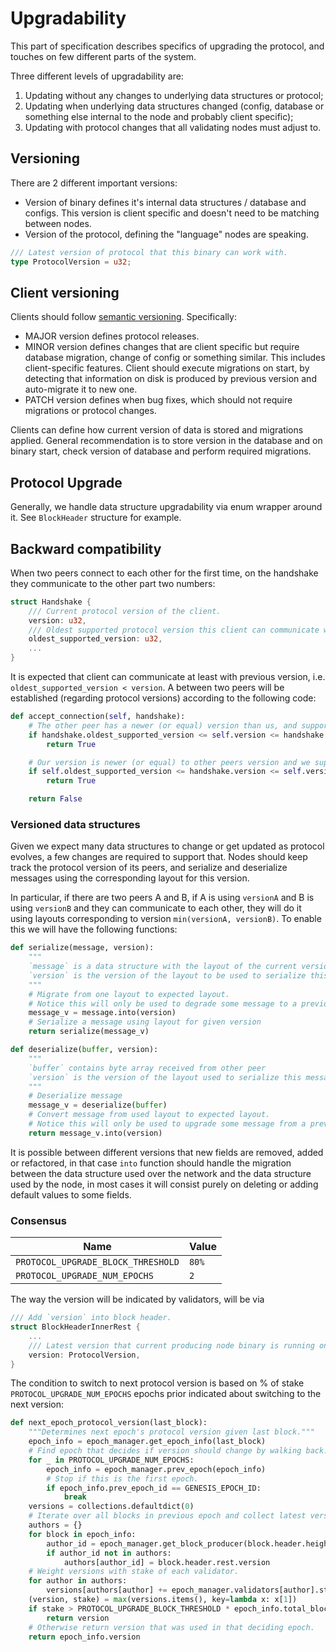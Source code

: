 # Upgradability

This part of specification describes specifics of upgrading the protocol, and touches on few different parts of the system.

Three different levels of upgradability are:
1. Updating without any changes to underlying data structures or protocol;
2. Updating when underlying data structures changed (config, database or something else internal to the node and probably client specific);
3. Updating with protocol changes that all validating nodes must adjust to.

## Versioning

There are 2 different important versions:
- Version of binary defines it's internal data structures / database and configs. This version is client specific and doesn't need to be matching between nodes.
- Version of the protocol, defining the "language" nodes are speaking.

```rust
/// Latest version of protocol that this binary can work with.
type ProtocolVersion = u32;
```

## Client versioning

Clients should follow [semantic versioning](https://semver.org/).
Specifically:
 - MAJOR version defines protocol releases.
 - MINOR version defines changes that are client specific but require database migration, change of config or something similar. This includes client-specific features. Client should execute migrations on start, by detecting that information on disk is produced by previous version and auto-migrate it to new one.
  - PATCH version defines when bug fixes, which should not require migrations or protocol changes.

Clients can define how current version of data is stored and migrations applied.
General recommendation is to store version in the database and on binary start, check version of database and perform required migrations.

## Protocol Upgrade

Generally, we handle data structure upgradability via enum wrapper around it. See `BlockHeader` structure for example.

## Backward compatibility

When two peers connect to each other for the first time, on the handshake they communicate to the other part two numbers:

```rust
struct Handshake {
    /// Current protocol version of the client.
    version: u32,
    /// Oldest supported protocol version this client can communicate with.
    oldest_supported_version: u32,
    ...
}
```

It is expected that client can communicate at least with previous version, i.e. `oldest_supported_version < version`.
A between two peers will be established (regarding protocol versions) according to the following code:

```python
def accept_connection(self, handshake):
    # The other peer has a newer (or equal) version than us, and support our version
    if handshake.oldest_supported_version <= self.version <= handshake.version:
        return True

    # Our version is newer (or equal) to other peers version and we support their version
    if self.oldest_supported_version <= handshake.version <= self.version:
        return True

    return False
```

### Versioned data structures

Given we expect many data structures to change or get updated as protocol evolves, a few changes are required to support that. Nodes should keep track the protocol version of its peers, and serialize and deserialize messages using the corresponding layout for this version.

In particular, if there are two peers A and B, if A is using `versionA` and B is using `versionB` and they can communicate to each other, they will do it using layouts corresponding to version `min(versionA, versionB)`. To enable this we will have the following functions:

```python
def serialize(message, version):
    """
    `message` is a data structure with the layout of the current version this node is using.
    `version` is the version of the layout to be used to serialize this message.
    """
    # Migrate from one layout to expected layout.
    # Notice this will only be used to degrade some message to a previous **supported** version.
    message_v = message.into(version)
    # Serialize a message using layout for given version
    return serialize(message_v)

def deserialize(buffer, version):
    """
    `buffer` contains byte array received from other peer
    `version` is the version of the layout used to serialize this message
    """
    # Deserialize message
    message_v = deserialize(buffer)
    # Convert message from used layout to expected layout.
    # Notice this will only be used to upgrade some message from a previous **supported** version.
    return message_v.into(version)
```

It is possible between different versions that new fields are removed, added or refactored, in that case `into` function should handle the migration between the data structure used over the network and the data structure used by the node, in most cases it will consist purely on deleting or adding default values to some fields.

### Consensus

| Name | Value |
| - | - |
| `PROTOCOL_UPGRADE_BLOCK_THRESHOLD` | `80%` |
| `PROTOCOL_UPGRADE_NUM_EPOCHS` | `2` |

The way the version will be indicated by validators, will be via

```rust
/// Add `version` into block header.
struct BlockHeaderInnerRest {
    ...
    /// Latest version that current producing node binary is running on.
    version: ProtocolVersion,
}
```

The condition to switch to next protocol version is based on % of stake `PROTOCOL_UPGRADE_NUM_EPOCHS` epochs prior indicated about switching to the next version:

```python
def next_epoch_protocol_version(last_block):
    """Determines next epoch's protocol version given last block."""
    epoch_info = epoch_manager.get_epoch_info(last_block)
    # Find epoch that decides if version should change by walking back.
    for _ in PROTOCOL_UPGRADE_NUM_EPOCHS:
        epoch_info = epoch_manager.prev_epoch(epoch_info)
        # Stop if this is the first epoch.
        if epoch_info.prev_epoch_id == GENESIS_EPOCH_ID:
            break
    versions = collections.defaultdict(0)
    # Iterate over all blocks in previous epoch and collect latest version for each validator.
    authors = {}
    for block in epoch_info:
        author_id = epoch_manager.get_block_producer(block.header.height)
        if author_id not in authors:
            authors[author_id] = block.header.rest.version
    # Weight versions with stake of each validator.
    for author in authors:
        versions[authors[author] += epoch_manager.validators[author].stake
    (version, stake) = max(versions.items(), key=lambda x: x[1])
    if stake > PROTOCOL_UPGRADE_BLOCK_THRESHOLD * epoch_info.total_block_producer_stake:
        return version
    # Otherwise return version that was used in that deciding epoch.
    return epoch_info.version
```
